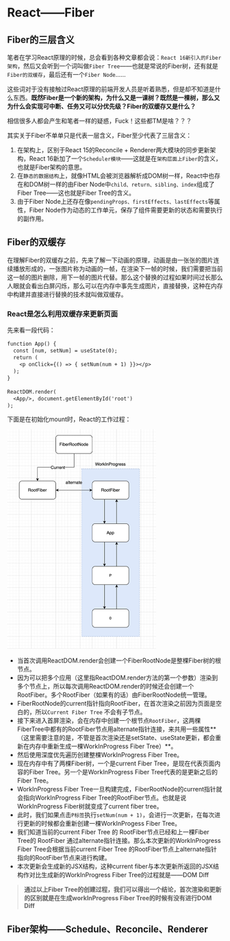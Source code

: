 # React——Fiber

## Fiber的三层含义

笔者在学习React原理的时候，总会看到各种文章都会说：`React 16新引入的Fiber架构`，然后又会听到一个词叫做`Fiber Tree`——也就是常说的Fiber树，还有就是`Fiber的双缓存`，最后还有一个`Fiber Node`......

这些词对于没有接触过React原理的前端开发人员是听着熟悉，但是却不知道是什么东西。**既然Fiber是一个新的架构，为什么又是一课树？既然是一棵树，那么又为什么会实现可中断、任务又可以分优先级？Fiber的双缓存又是什么？**

相信很多人都会产生和笔者一样的疑惑，Fuck！这些都TM是啥？？？

其实关于Fiber不单单只是代表一层含义，Fiber至少代表了三层含义：

1. 在架构上，区别于React 15的Reconcile + Renderer两大模块的同步更新架构，React 16新加了一个`Scheduler模块`——这就是在`架构层面上Fiber`的含义，也就是Fiber架构的意思。
2. 在`静态的数据结构`上，就像HTML会被浏览器解析成DOM树一样，React中也存在和DOM树一样的由Fiber Node中`child、return、sibling、index`组成了Fiber Tree——这也就是Fiber Tree的含义。
3. 由于Fiber Node上还存在像`pendingProps、firstEffects、lastEffects`等属性，Fiber Node作为动态的工作单元，保存了组件需要更新的状态和需要执行的副作用。



## Fiber的双缓存

在理解Fiber的双缓存之前，先来了解一下动画的原理，动画是由一张张的图片连续播放形成的，一张图片称为动画的一帧，在渲染下一帧的时候，我们需要把当前这一帧的图片删除，用下一帧的图片代替。那么这个替换的过程如果时间过长那么人眼就会看出白屏闪烁，那么可以在内存中事先生成图片，直接替换，这种在内存中构建并直接进行替换的技术就叫做双缓存。

### React是怎么利用双缓存来更新页面

先来看一段代码：

```react
function App() {
  const [num, setNum] = useState(0);
  return (
    <p onClick={() => { setNum(num + 1) }}></p>
  );
}

ReactDOM.render(
  <App/>, document.getElementById('root')
);
```

下面是在初始化mount时，React的工作过程：

<img src="../assets/images/chapter22/02.png" alt="" style="zoom:50%;" />

+ 当首次调用ReactDOM.render会创建一个FiberRootNode是整棵Fiber树的根节点。
+ 因为可以把多个应用（这里指ReactDOM.render方法的第一个参数）渲染到多个节点上，所以每次调用ReactDOM.render的时候还会创建一个RootFiber。多个RootFiber（如果有的话）由FiberRootNode统一管理。
+ FiberRootNode的current指针指向RootFiber，在首次渲染之前因为页面是空白的，所以`Current Fiber Tree` 不会有子节点。
+ 接下来进入首屏渲染，会在内存中创建一个根节点`RootFiber`，这两棵FiberTree中都有的RootFiber节点用alternate指针连接，来共用一些属性**（这里需要注意的是，不管是首次渲染还是setState、useState更新，都会重新在内存中重新生成一棵WorkInProgress Fiber Tree）**。
+ 然后使用深度优先遍历创建整棵WorkInProgress Fiber Tree。
+ 现在内存中有了两棵Fiber树，一个是current Fiber Tree，是现在代表页面内容的Fiber Tree。另一个是WorkInProgress Fiber Tree代表的是更新之后的Fiber Tree。
+ WorkInProgress Fiber Tree一旦构建完成，FiberRootNode的current指针就会指向WorkInProgress Fiber Tree的RootFiber节点。也就是说WorkInProgress Fiber树就变成了current fiber tree。
+ 此时，我们如果点击`P标签`执行`setNum(num + 1)`，会进行一次更新，在每次进行更新的时候都会重新创建一棵WorkInProgess Fiber Tree。
+ 我们知道当前的current Fiber Tree 的 RootFiber节点已经和上一棵Fiber Tree的 RootFiber 通过alternate指针连接。那么本次更新的WorkInProgress Fiber Tree会根据当前current Fiber Tree 的RootFiber节点上alternate指针指向的RootFiber节点来进行构建。
+ 本次更新会生成新的JSX结构，这种current fiber与本次更新所返回的JSX结构作对比生成新的WorkInProgress Fiber Tree的过程就是——DOM Diff

> **通过以上Fiber Tree的创建过程，我们可以得出一个结论，首次渲染和更新的区别就是在生成workInProgress Fiber Tree的时候有没有进行DOM Diff**



## Fiber架构——Schedule、Reconcile、Renderer

























